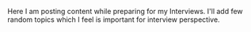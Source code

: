 Here I am posting content while preparing for my Interviews. I'll add few random topics which I feel is important for interview perspective.
